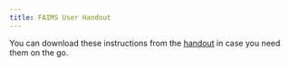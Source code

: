 ```yaml
---
title: FAIMS User Handout
---
```


You can download these instructions from the [handout](handout.pdf) in case you need them on the go.
